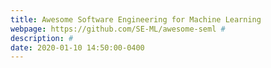 ```yaml
---
title: Awesome Software Engineering for Machine Learning
webpage: https://github.com/SE-ML/awesome-seml #
description: #
date: 2020-01-10 14:50:00-0400
---
```

